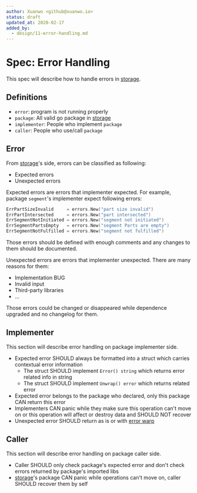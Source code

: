 ```yaml
---
author: Xuanwo <github@xuanwo.io>
status: draft
updated_at: 2020-02-17
added_by:
  - design/11-error-handling.md
---
```


# Spec: Error Handling

This spec will describe how to handle errors in [storage].

## Definitions

- `error`: program is not running properly
- `package`: All valid go package in [storage]
- `implementer`: People who implement `package`
- `caller`: People who use/call `package`

## Error

From [storage]'s side, errors can be classified as following:

- Expected errors
- Unexpected errors

Expected errors are errors that implementer expected. For example, package `segment`'s implementer expect following errors:

```go
ErrPartSizeInvalid     = errors.New("part size invalid")
ErrPartIntersected     = errors.New("part intersected")
ErrSegmentNotInitiated = errors.New("segment not initiated")
ErrSegmentPartsEmpty   = errors.New("segment Parts are empty")
ErrSegmentNotFulfilled = errors.New("segment not fulfilled")
```

Those errors should be defined with enough comments and any changes to them should be documented.

Unexpected errors are errors that implementer unexpected. There are many reasons for them:

- Implementation BUG
- Invalid input
- Third-party libraries
- ...

Those errors could be changed or disappeared while dependence upgraded and no changelog for them.

## Implementer

This section will describe error handling on package implementer side.

- Expected error SHOULD always be formatted into a struct which carries contextual error information
  - The struct SHOULD implement `Error() string` which returns error related info in string
  - The struct SHOULD implement `Unwrap() error` which returns related error
- Expected error belongs to the package who declared, only this package CAN return this error
- Implementers CAN panic while they make sure this operation can't move on or this operation will affect or destroy data and SHOULD NOT recover
- Unexpected error SHOULD return as is or with [error warp]

## Caller

This section will describe error handling on package caller side.

- Caller SHOULD only check package's expected error and don't check errors returned by package's imported libs
- [storage]'s package CAN panic while operations can't move on, caller SHOULD recover them by self

[storage]: https://github.com/Xuanwo/storage
[error warp]: https://blog.golang.org/go1.13-errors
